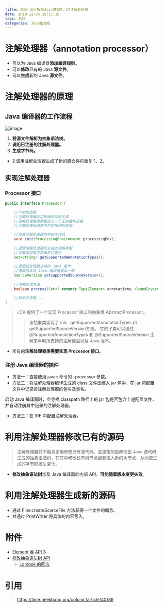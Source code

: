 ```yaml
---
title: 笔记-深入拆解Java虚拟机-27注解处理器
date: 2018-12-06 18:17:16
tags: JVM
categories: Java虚拟机
---
```


# 注解处理器（annotation processor）

- 可以为 Java 编译器**添加编译规则**。
- 可以**修改**已有的 Java **源文件**。
- 可以**生成**新的 Java **源文件**。

# 注解处理器的原理

## Java 编译器的工作流程

![image]()

1. **将源文件解析为抽象语法树。**
2. **调用已注册的注解处理器。**
3. **生成字节码。**

- 2 调用注解处理器生成了新的源文件将重复 1、2。

## 实现注解处理器

### Processor 接口

```java
public interface Processor {

    //不用构造器
    //注解处理器的实例通过反射生成
    //注解处理器类需要定义一个无参数构造器
    //注解处理器通常不声明任何构造器

    //存放注解处理器的初始化代码
    void init(ProcessingEnvironment processingEnv);
    
    //返回注解处理器所支持的注解类型
    //注解类型用字符串形式表示
    Set<String> getSupportedAnnotationTypes();
    
    //返回该处理器支持的 Java 版本
    //通常版本与 Java 编译器版本一致
    SourceVersion getSupportedSourceVersion();
  
    //注解处理方法
    boolean process(Set<? extends TypeElement> annotations, RoundEnvironment roundEnv);

    //剩余方法略...
}
```

> JDK 提供了一个实现 Processor 接口的抽象类 AbstractProcessor。
>> 该抽象类实现了 init、getSupportedAnnotationTypes 和 getSupportedSourceVersion方法。
>> 它的子类可以通过 @SupportedAnnotationTypes 和 @SupportedSourceVersion 注解来声明所支持的注解类型以及 Java 版本。

- 所有的**注解处理器类需要实现 Processor 接口**。

### 注册 Java 编译器的插件

- 方法一：直接使用 javac 命令的 -processor 参数。
- 方法二：将注解处理器编译生成的 class 文件压缩入 jar 包中，在 jar 包配置文件中记录该注解处理器的包名及类名。

启动 Java 编译器时，会寻找 classpath 路径上的 jar 包是否包含上述配置文件，并自动注册其中记录的注解处理器。

- 方法三：在 IDE 中配置注解处理器。

# 利用注解处理器修改已有的源码

> 注解处理器并不能真正地修改已有源代码。这里指的是修改由 Java 源代码生成的抽象语法树，在其中修改已有树节点或者插入新的树节点，从而使生成的字节码发生变化。

- **修改抽象语法树**涉及 Java 编译器的内部 API，**可能随着版本变更失效**。

# 利用注解处理器生成新的源码

- 通过 Filer.createSourceFile 方法获得一个文件的概念。
- 并通过 PrintWriter 将具体的内容写入。

# 附件

- [Element 类 API 3](https://docs.oracle.com/javase/10/docs/api/javax/lang/model/element/package-summary.html)
- [修改抽象语法树 API](http://notatube.blogspot.com/2010/11/project-lombok-trick-explained.html)
	- [Lombok 的回应](http://jnb.ociweb.com/jnb/jnbJan2010.html#controversy)

# 引用

> https://time.geekbang.org/column/article/40189